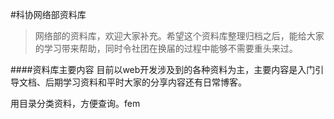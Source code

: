 #科协网络部资料库

>网络部的资料库，欢迎大家补充。希望这个资料库整理归档之后，能给大家的学习带来帮助，同时令社团在换届的过程中能够不需要重头来过。

####资料库主要内容
目前以web开发涉及到的各种资料为主，主要内容是入门引导文档、后期学习资料和平时大家的分享内容还有日常博客。

用目录分类资料，方便查询。fem